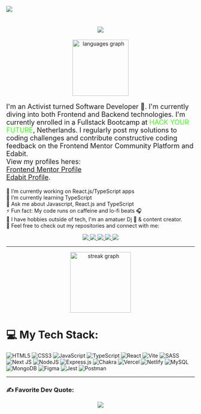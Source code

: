 
[![](https://visitcount.itsvg.in/api?id=Marley-Semende&icon=0&color=2)](https://visitcount.itsvg.in)
<h1 align="center">
    <img src="https://readme-typing-svg.herokuapp.com/?font=Proza+Libre&color=E7F71F&size=35&center=true&vCenter=true&width=600&height=70&duration=4000&lines=Hello+Dev+Community!+👋🏿;+I'm+Marley+Sande👨🏿‍💻;" /> 
</h1> 

<div align="center">
  <img src="https://github-readme-stats.vercel.app/api/top-langs?username=marley-semende&locale=en&hide_title=false&layout=compact&card_width=320&langs_count=8&theme=github_dark&hide_border=true" height="150" alt="languages graph"  />
</div>

 <p align="left" style="font-size: 18px" style="font-family: Proza+Libre">I'm an Activist turned Software Developer 🚀. I'm currently diving into both Frontend and Backend technologies. I'm currently enrolled in a Fullstack Bootcamp at <span style="color: #39FF14; text-transform: uppercase;">Hack Your Future</span>, Netherlands. I regularly post my solutions to coding challenges and contribute constructive coding feedback on the Frontend Mentor Community Platform and Edabit. <br>View my profiles heres: <br><a href="https://www.frontendmentor.io/profile/Marley-Semende" style="color:light-blue; text-decoration:underline;">Frontend Mentor Profile</a> <br><a href="https://edabit.com/user/bGHigu9FuYZoxJuwW" style="color:light-blue; text-decoration:underline;">Edabit Profile</a>. <br>
 

🔭 I’m currently working on React.js/TypeScript apps<br>🌱 I’m currently learning TypeScript<br>💬 Ask me about Javascript, React.js and TypeScript<br>⚡ Fun fact: My code runs on caffeine and lo-fi beats 🎧<br> 🎨 I have hobbies outside of tech, I'm an amatuer Dj 🎹 & content creator. <br> 📧 Feel free to check out my repositories and connect with me: <br>
 

 
<div align="center"> 
  <a href="mailto:marley.semende@gmail.com">
    <img src="https://img.shields.io/badge/Gmail-D14836?style=for-the-badge&logo=gmail&logoColor=white" />
  </a>
  <a href="https://www.linkedin.com/in/marley-semende-web-dev/" target="_blank">
    <img src="https://img.shields.io/badge/LinkedIn-0077B5?style=for-the-badge&logo=linkedin&logoColor=white" target="_blank" />
  </a>
  <a href="https://dev.to/marley-marl" target="_blank">
     <img src="https://img.shields.io/badge/dev.to-0A0A0A?style=for-the-badge&logo=devdotto&logoColor=white" target="_blank" /> 
  </a>
  <a href="https://leetcode.com/MarleySemende/" target="_blank">
     <img src="https://img.shields.io/badge/-LeetCode-FFA116?style=for-the-badge&logo=LeetCode&logoColor=black" target="_blank" /> 
  </a>

<a href="https://leetcode.com/MarleySemende/" target="_blank">
     <img src="https://img.shields.io/badge/Twitter-1DA1F2?style=for-the-badge&logo=twitter&logoColor=white
" target="_blank" /> 
  </a>
</div>


 <hr/>
 
 <div align="center">
  <img src="https://streak-stats.demolab.com?user=marley-semende&locale=en&mode=weekly&theme=yeblu&hide_border=true&border_radius=5&order=3" height="162" alt="streak graph"  />
</div>

# 💻 My Tech Stack:
![HTML5](https://img.shields.io/badge/html5-%23E34F26.svg?style=for-the-badge&logo=html5&logoColor=white) ![CSS3](https://img.shields.io/badge/css3-%231572B6.svg?style=for-the-badge&logo=css3&logoColor=white) ![JavaScript](https://img.shields.io/badge/javascript-%23323330.svg?style=for-the-badge&logo=javascript&logoColor=%23F7DF1E) ![TypeScript](https://img.shields.io/badge/typescript-%23007ACC.svg?style=for-the-badge&logo=typescript&logoColor=white) ![React](https://img.shields.io/badge/react-%2320232a.svg?style=for-the-badge&logo=react&logoColor=%2361DAFB) ![Vite](https://img.shields.io/badge/vite-%23646CFF.svg?style=for-the-badge&logo=vite&logoColor=white) ![SASS](https://img.shields.io/badge/SASS-hotpink.svg?style=for-the-badge&logo=SASS&logoColor=white) ![Next JS](https://img.shields.io/badge/Next-black?style=for-the-badge&logo=next.js&logoColor=white) ![NodeJS](https://img.shields.io/badge/node.js-6DA55F?style=for-the-badge&logo=node.js&logoColor=white) ![Express.js](https://img.shields.io/badge/express.js-%23404d59.svg?style=for-the-badge&logo=express&logoColor=%2361DAFB) ![Chakra](https://img.shields.io/badge/chakra-%234ED1C5.svg?style=for-the-badge&logo=chakraui&logoColor=white) ![Vercel](https://img.shields.io/badge/vercel-%23000000.svg?style=for-the-badge&logo=vercel&logoColor=white) ![Netlify](https://img.shields.io/badge/netlify-%23000000.svg?style=for-the-badge&logo=netlify&logoColor=#00C7B7) ![MySQL](https://img.shields.io/badge/mysql-%2300000f.svg?style=for-the-badge&logo=mysql&logoColor=white) ![MongoDB](https://img.shields.io/badge/MongoDB-%234ea94b.svg?style=for-the-badge&logo=mongodb&logoColor=white) ![Figma](https://img.shields.io/badge/figma-%23F24E1E.svg?style=for-the-badge&logo=figma&logoColor=white) ![Jest](https://img.shields.io/badge/-jest-%23C21325?style=for-the-badge&logo=jest&logoColor=white) ![Postman](https://img.shields.io/badge/Postman-FF6C37?style=for-the-badge&logo=postman&logoColor=white)
<br />
<hr />

### ✍️ Favorite Dev Quote:
<div align="center">
    
![](https://quotes-github-readme.vercel.app/api?type=horizontal&theme=radical)

</div>


